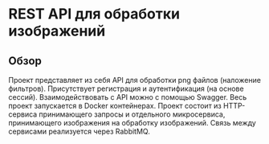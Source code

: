 # REST API для обработки изображений

## Обзор
Проект представляет из себя API для обработки png файлов (наложение фильтров). Присутствует регистрация и аутентификация (на основе сессий). Взаимодействовать с API можно с помощью Swagger.
Весь проект запускается в Docker контейнерах. Проект состоит из HTTP-сервиса принимающего запросы и отдельного микросервиса, принимающего изображения на обработку изображений. Связь между сервисами реализуется через RabbitMQ.

